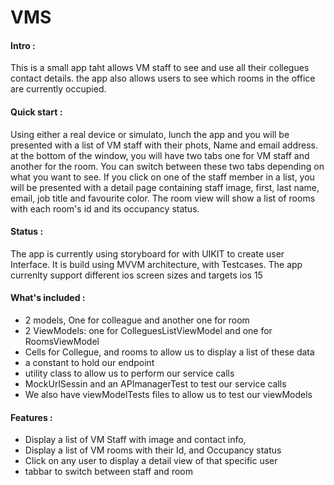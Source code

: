 # VMS

#### Intro :
This is a small app taht allows VM staff to see and use all their collegues contact details. 
the app also allows users to see which rooms in the office are currently occupied.


#### Quick start :
Using either a real device or simulato, lunch the app and you will be presented with a list of VM staff with their phots, Name and email address.
at the bottom of the window, you will have two tabs one for VM staff and another for the room. You can switch between these two tabs depending on 
what you want to see. If you click on one of the staff member in a list, you will be presented with a detail page containing staff image, first, last name, email, job title and favourite color.
The room view will show a list of rooms with each room's id and its occupancy status.

#### Status :
The app is currently using storyboard for with UIKIT to create user Interface. It is build using MVVM architecture, with Testcases. 
The app currenlty support different ios screen sizes and targets ios 15


#### What's included :
 - 2 models, One for colleague and another one for room
 - 2 ViewModels: one for ColleguesListViewModel and one for RoomsViewModel
 - Cells for Collegue, and rooms to allow us to display a list of these data
 - a constant to hold our endpoint
 - utility class to allow us to perform our service calls
 - MockUrlSessin and an APImanagerTest to test our service calls
 - We also have viewModelTests files to allow us to test our viewModels


#### Features :
 - Display a list of VM Staff with image and contact info,
 - Display a list of VM rooms with their Id, and Occupancy status
 - Click on any user to display a detail view of that specific user
 - tabbar to switch between staff and room
